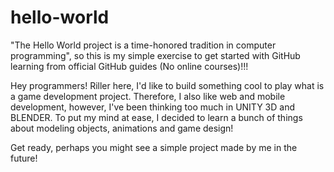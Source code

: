 # hello-world

"The Hello World project is a time-honored tradition in computer programming", so this is my simple exercise to get started with GitHub learning from official GitHub guides (No online courses)!!!

Hey programmers!
Riller here, I'd like to build something cool to play what is a game development project.
Therefore, I also like web and mobile development, however, I've been thinking too much in UNITY 3D and BLENDER.
To put my mind at ease, I decided to learn a bunch of things about modeling objects, animations and game design!

Get ready, perhaps you might see a simple project made by me in the future!

